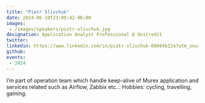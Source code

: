 ```yaml
---
title: "Piotr Slivchuk"
date: 2024-06-10T23:09:42-06:00
images: 
 - /images/speakers/piotr-slivchuk.jpg
designation: Application Analyst Professional @ UniCredit
twitter: 
linkedin: https://www.linkedin.com/in/piotr-slivchuk-68664b12a?utm_source=share&utm_campaign=share_via&utm_content=profile&utm_medium=ios_app
github: 
events:
 - 2024
---
```


I’m part of operation team which handle keep-alive of Murex application and services related such as Airflow, Zabbix etc… Hobbies: cycling, travelling, gaming.


